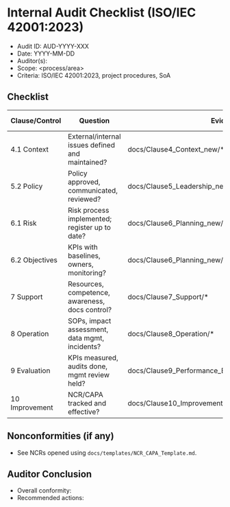 # Internal Audit Checklist (ISO/IEC 42001:2023)

- Audit ID: AUD-YYYY-XXX
- Date: YYYY-MM-DD
- Auditor(s): <name>
- Scope: <process/area>
- Criteria: ISO/IEC 42001:2023, project procedures, SoA

## Checklist
| Clause/Control | Question | Evidence | Conformity (Y/N) | Findings/Notes |
|---|---|---|---|---|
| 4.1 Context | External/internal issues defined and maintained? | docs/Clause4_Context_new/* |  |  |
| 5.2 Policy | Policy approved, communicated, reviewed? | docs/Clause5_Leadership_new/AI_Management_Policy.md |  |  |
| 6.1 Risk | Risk process implemented; register up to date? | docs/Clause6_Planning_new/AI_Risk_* |  |  |
| 6.2 Objectives | KPIs with baselines, owners, monitoring? | docs/Clause6_Planning_new/AI_Objectives_and_Planning.md |  |  |
| 7 Support | Resources, competence, awareness, docs control? | docs/Clause7_Support/* |  |  |
| 8 Operation | SOPs, impact assessment, data mgmt, incidents? | docs/Clause8_Operation/* |  |  |
| 9 Evaluation | KPIs measured, audits done, mgmt review held? | docs/Clause9_Performance_Evaluation/* |  |  |
| 10 Improvement | NCR/CAPA tracked and effective? | docs/Clause10_Improvement/* |  |  |

## Nonconformities (if any)
- See NCRs opened using `docs/templates/NCR_CAPA_Template.md`.

## Auditor Conclusion
- Overall conformity:
- Recommended actions:
